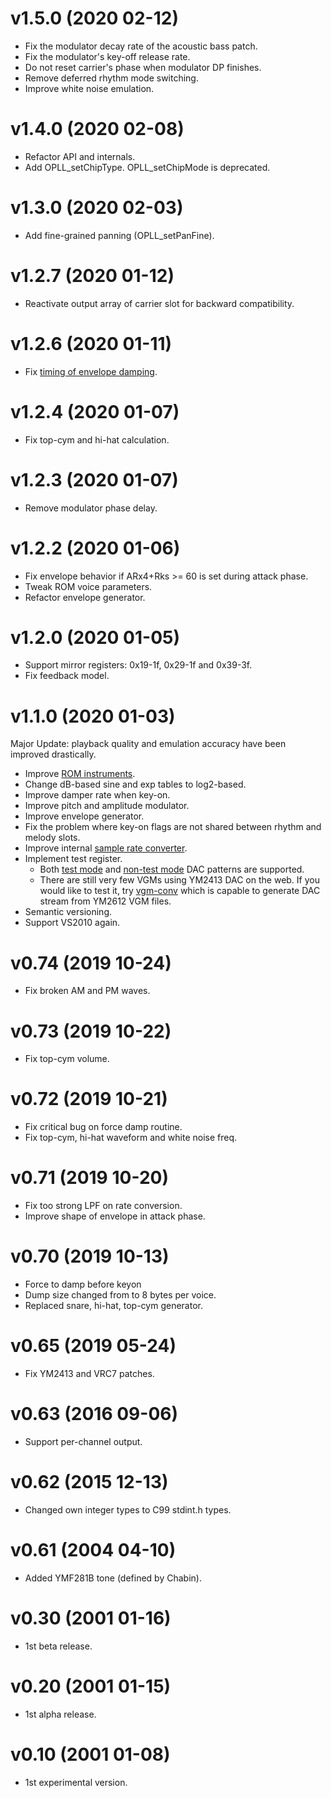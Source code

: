 # v1.5.0 (2020 02-12)
- Fix the modulator decay rate of the acoustic bass patch.
- Fix the modulator's key-off release rate.
- Do not reset carrier's phase when modulator DP finishes.
- Remove deferred rhythm mode switching.
- Improve white noise emulation.

# v1.4.0 (2020 02-08)
- Refactor API and internals.
- Add OPLL_setChipType. OPLL_setChipMode is deprecated.

# v1.3.0 (2020 02-03)
- Add fine-grained panning (OPLL_setPanFine).

# v1.2.7 (2020 01-12)
- Reactivate output array of carrier slot for backward compatibility.

# v1.2.6 (2020 01-11)
- Fix [timing of envelope damping](https://github.com/digital-sound-antiques/emu2413/wiki/Envelope-Damp-and-KeyOn-Noise).

# v1.2.4 (2020 01-07)
- Fix top-cym and hi-hat calculation.

# v1.2.3 (2020 01-07)
- Remove modulator phase delay.

# v1.2.2 (2020 01-06)
- Fix envelope behavior if ARx4+Rks >= 60 is set during attack phase.
- Tweak ROM voice parameters.
- Refactor envelope generator.

# v1.2.0 (2020 01-05)
- Support mirror registers: 0x19-1f, 0x29-1f and 0x39-3f.
- Fix feedback model.

# v1.1.0 (2020 01-03)
Major Update: playback quality and emulation accuracy have been improved drastically.

- Improve [ROM instruments](https://github.com/digital-sound-antiques/emu2413/wiki/YM2413-Estimated-ROM-Instruments).
- Change dB-based sine and exp tables to log2-based.
- Improve damper rate when key-on.
- Improve pitch and amplitude modulator.
- Improve envelope generator.
- Fix the problem where key-on flags are not shared between rhythm and melody slots.
- Improve internal [sample rate converter](https://github.com/digital-sound-antiques/emu2413/wiki/Sample-Rate-Converter).
- Implement test register.
  - Both [test mode](https://github.com/digital-sound-antiques/emu2413/wiki/DAC-in-test-mode) and [non-test mode](https://github.com/digital-sound-antiques/emu2413/wiki/Use-FM-channel-as-DAC) DAC patterns are supported.
  - There are still very few VGMs using YM2413 DAC on the web. If you would like to test it, try [vgm-conv](https://github.com/digital-sound-antiques/vgm-conv) which is capable to generate DAC stream from YM2612 VGM files.
- Semantic versioning.
- Support VS2010 again.

# v0.74 (2019 10-24)

- Fix broken AM and PM waves.

# v0.73 (2019 10-22)

- Fix top-cym volume.

# v0.72 (2019 10-21)

- Fix critical bug on force damp routine.
- Fix top-cym, hi-hat waveform and white noise freq.

# v0.71 (2019 10-20)

- Fix too strong LPF on rate conversion.
- Improve shape of envelope in attack phase.

# v0.70 (2019 10-13)

- Force to damp before keyon
- Dump size changed from to 8 bytes per voice.
- Replaced snare, hi-hat, top-cym generator.

# v0.65 (2019 05-24)

- Fix YM2413 and VRC7 patches.

# v0.63 (2016 09-06)

- Support per-channel output.

# v0.62 (2015 12-13)

- Changed own integer types to C99 stdint.h types.

# v0.61 (2004 04-10)

- Added YMF281B tone (defined by Chabin).

# v0.30 (2001 01-16)

- 1st beta release.

# v0.20 (2001 01-15)

- 1st alpha release.

# v0.10 (2001 01-08)

- 1st experimental version.
